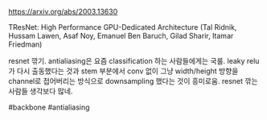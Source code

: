 https://arxiv.org/abs/2003.13630

TResNet: High Performance GPU-Dedicated Architecture (Tal Ridnik, Hussam Lawen, Asaf Noy, Emanuel Ben Baruch, Gilad Sharir, Itamar Friedman)

resnet 깎기. antialiasing은 요즘 classification 하는 사람들에게는 국룰. leaky relu가 다시 출동했다는 것과 stem 부분에서 conv 없이 그냥 width/height 방향을 channel로 접어버리는 방식으로 downsampling 했다는 것이 흥미로움. resnet 깎는 사람들 생각보다 많네.

#backbone #antialiasing 